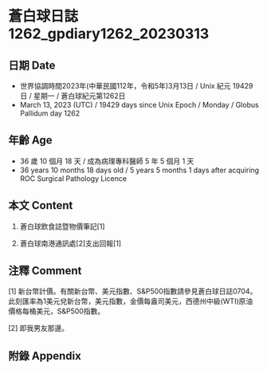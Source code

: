 [_metadata_:encoding]: - "utf-8"
[_metadata_:language]: - "zh-Hant-TW"
[_metadata_:fileformat]: - "markdown"
[_metadata_:MIME_type]: - "text/plain"
[_metadata_:markdown_version]: - "commonmark version 0.30"
[_metadata_:markdown_spec]: - "https://spec.commonmark.org/0.30/"

# 蒼白球日誌1262_gpdiary1262_20230313 #

## 日期 Date ##

* 世界協調時間2023年(中華民國112年，令和5年)3月13日 / Unix 紀元 19429 日 / 星期一 / 蒼白球紀元第1262日
* March 13, 2023 (UTC) / 19429 days since Unix Epoch / Monday / Globus Pallidum day 1262

## 年齡 Age ##

* 36 歲 10 個月 18 天 / 成為病理專科醫師 5 年 5 個月 1 天
* 36 years 10 months 18 days old / 5 years 5 months 1 days after acquiring ROC Surgical Pathology Licence

## 本文 Content ##

1. 蒼白球飲食誌暨物價筆記[1]

    
2. 蒼白球南港通訊處[2]支出回報[1]

    

## 注釋 Comment ##

[1] 新台幣計價。有關新台幣、美元指數、S&P500指數請參見蒼白球日誌0704。此刻匯率為1美元兌新台幣，美元指數，金價每盎司美元，西德州中級(WTI)原油價格每桶美元，S&P500指數。


[2] 即我男友那邊。



## 附錄 Appendix ##

